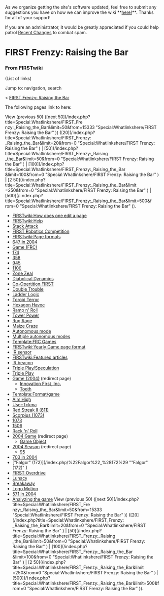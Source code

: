 As we organize getting the site's software updated, feel free to submit any
suggestions you have on how we can improve the wiki
_**_[here!](/index.php/User:Hallry/Suggestions "User:Hallry/Suggestions"
)_**_. Thanks for all of your support!

If you are an administrator, it would be greatly appreciated if you could help
patrol [Recent Changes](/index.php/Special:Recentchanges
"Special:Recentchanges" ) to combat spam.

# FIRST Frenzy: Raising the Bar

### From FIRSTwiki

(List of links)

Jump to: navigation, search

&lt; [FIRST Frenzy: Raising the
Bar](/index.php?title=FIRST_Frenzy:_Raising_the_Bar&redirect=no "FIRST Frenzy:
Raising the Bar" )  

The following pages link to here:

View (previous 50) ([next 50](/index.php?title=Special:Whatlinkshere/FIRST_Fre
nzy:_Raising_the_Bar&limit=50&from=15333 "Special:Whatlinkshere/FIRST Frenzy:
Raising the Bar" )) ([20](/index.php?title=Special:Whatlinkshere/FIRST_Frenzy:
_Raising_the_Bar&limit=20&from=0 "Special:Whatlinkshere/FIRST Frenzy: Raising
the Bar" ) | [50](/index.php?title=Special:Whatlinkshere/FIRST_Frenzy:_Raising
_the_Bar&limit=50&from=0 "Special:Whatlinkshere/FIRST Frenzy: Raising the Bar"
) | [100](/index.php?title=Special:Whatlinkshere/FIRST_Frenzy:_Raising_the_Bar
&limit=100&from=0 "Special:Whatlinkshere/FIRST Frenzy: Raising the Bar" ) | [2
50](/index.php?title=Special:Whatlinkshere/FIRST_Frenzy:_Raising_the_Bar&limit
=250&from=0 "Special:Whatlinkshere/FIRST Frenzy: Raising the Bar" ) | [500](/i
ndex.php?title=Special:Whatlinkshere/FIRST_Frenzy:_Raising_the_Bar&limit=500&f
rom=0 "Special:Whatlinkshere/FIRST Frenzy: Raising the Bar" )).

  * [FIRSTwiki:How does one edit a page](/index.php/FIRSTwiki:How_does_one_edit_a_page "FIRSTwiki:How does one edit a page" )
  * [FIRSTwiki:Help](/index.php/FIRSTwiki:Help "FIRSTwiki:Help" )
  * [Stack Attack](/index.php/Stack_Attack "Stack Attack" )
  * [FIRST Robotics Competition](/index.php/FIRST_Robotics_Competition "FIRST Robotics Competition" )
  * [FIRSTwiki:Page formats](/index.php/FIRSTwiki:Page_formats "FIRSTwiki:Page formats" )
  * [647 in 2004](/index.php/647_in_2004 "647 in 2004" )
  * [Game (FRC)](/index.php/Game_%28FRC%29 "Game \(FRC\)" )
  * [174](/index.php/174 "174" )
  * [358](/index.php/358 "358" )
  * [945](/index.php/945 "945" )
  * [1100](/index.php/1100 "1100" )
  * [Zone Zeal](/index.php/Zone_Zeal "Zone Zeal" )
  * [Diabolical Dynamics](/index.php/Diabolical_Dynamics "Diabolical Dynamics" )
  * [Co-Opertition FIRST](/index.php/Co-Opertition_FIRST "Co-Opertition FIRST" )
  * [Double Trouble](/index.php/Double_Trouble "Double Trouble" )
  * [Ladder Logic](/index.php/Ladder_Logic "Ladder Logic" )
  * [Toroid Terror](/index.php/Toroid_Terror "Toroid Terror" )
  * [Hexagon Havoc](/index.php/Hexagon_Havoc "Hexagon Havoc" )
  * [Ramp n' Roll](/index.php/Ramp_n%27_Roll "Ramp n' Roll" )
  * [Tower Power](/index.php/Tower_Power "Tower Power" )
  * [Rug Rage](/index.php/Rug_Rage "Rug Rage" )
  * [Maize Craze](/index.php/Maize_Craze "Maize Craze" )
  * [Autonomous mode](/index.php/Autonomous_mode "Autonomous mode" )
  * [Multiple autonomous modes](/index.php/Multiple_autonomous_modes "Multiple autonomous modes" )
  * [Template:FRC Games](/index.php/Template:FRC_Games "Template:FRC Games" )
  * [FIRSTwiki:Yearly Game page format](/index.php/FIRSTwiki:Yearly_Game_page_format "FIRSTwiki:Yearly Game page format" )
  * [IR sensor](/index.php/IR_sensor "IR sensor" )
  * [FIRSTwiki:Featured articles](/index.php/FIRSTwiki:Featured_articles "FIRSTwiki:Featured articles" )
  * [IR beacon](/index.php/IR_beacon "IR beacon" )
  * [Triple Play/Speculation](/index.php/Triple_Play/Speculation "Triple Play/Speculation" )
  * [Triple Play](/index.php/Triple_Play "Triple Play" )
  * [Game (2004)](/index.php?title=Game_%282004%29&redirect=no "Game \(2004\)" ) (redirect page) 
    * [Innovation First, Inc.](/index.php/Innovation_First%2C_Inc. "Innovation First, Inc." )
    * [Tooth](/index.php/Tooth "Tooth" )
  * [Template:Format/game](/index.php/Template:Format/game "Template:Format/game" )
  * [Aim High](/index.php/Aim_High "Aim High" )
  * [User:Tckma](/index.php/User:Tckma "User:Tckma" )
  * [Red Streak II (811)](/index.php/Red_Streak_II_%28811%29 "Red Streak II \(811\)" )
  * [Scorpius (1073)](/index.php/Scorpius_%281073%29 "Scorpius \(1073\)" )
  * [1073](/index.php/1073 "1073" )
  * [1506](/index.php/1506 "1506" )
  * [Rack 'n' Roll](/index.php/Rack_%27n%27_Roll "Rack 'n' Roll" )
  * [2004 Game](/index.php?title=2004_Game&redirect=no "2004 Game" ) (redirect page) 
    * [Game Object](/index.php/Game_Object "Game Object" )
  * [2004 Season](/index.php?title=2004_Season&redirect=no "2004 Season" ) (redirect page) 
    * [95](/index.php/95 "95" )
  * [703 in 2004](/index.php/703_in_2004 "703 in 2004" )
  * ["Falgor" (172)](/index.php/%22Falgor%22_%28172%29 ""Falgor" \(172\)" )
  * [FIRST Overdrive](/index.php/FIRST_Overdrive "FIRST Overdrive" )
  * [Lunacy](/index.php/Lunacy "Lunacy" )
  * [Breakaway](/index.php/Breakaway "Breakaway" )
  * [Logo Motion](/index.php/Logo_Motion "Logo Motion" )
  * [571 in 2004](/index.php/571_in_2004 "571 in 2004" )
  * [Analyzing the game](/index.php/Analyzing_the_game "Analyzing the game" )
View (previous 50) ([next 50](/index.php?title=Special:Whatlinkshere/FIRST_Fre
nzy:_Raising_the_Bar&limit=50&from=15333 "Special:Whatlinkshere/FIRST Frenzy:
Raising the Bar" )) ([20](/index.php?title=Special:Whatlinkshere/FIRST_Frenzy:
_Raising_the_Bar&limit=20&from=0 "Special:Whatlinkshere/FIRST Frenzy: Raising
the Bar" ) | [50](/index.php?title=Special:Whatlinkshere/FIRST_Frenzy:_Raising
_the_Bar&limit=50&from=0 "Special:Whatlinkshere/FIRST Frenzy: Raising the Bar"
) | [100](/index.php?title=Special:Whatlinkshere/FIRST_Frenzy:_Raising_the_Bar
&limit=100&from=0 "Special:Whatlinkshere/FIRST Frenzy: Raising the Bar" ) | [2
50](/index.php?title=Special:Whatlinkshere/FIRST_Frenzy:_Raising_the_Bar&limit
=250&from=0 "Special:Whatlinkshere/FIRST Frenzy: Raising the Bar" ) | [500](/i
ndex.php?title=Special:Whatlinkshere/FIRST_Frenzy:_Raising_the_Bar&limit=500&f
rom=0 "Special:Whatlinkshere/FIRST Frenzy: Raising the Bar" )).

